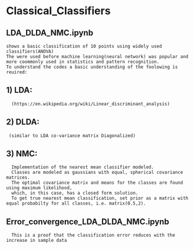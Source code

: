 # Classical_Classifiers
## LDA_DLDA_NMC.ipynb
    shows a basic classification of 10 points using widely used classifiers(ANOVA) 
    The were used before machine learning(neural network) was popular and more coommonly used in statistics and pattern recognition. 
    To understand the codes a basic understanding of the foolowing is reuired:

## 1) LDA: 
      (https://en.wikipedia.org/wiki/Linear_discriminant_analysis)
## 2) DLDA:
     (similar to LDA co-variance matrix Diagonalized)
## 3) NMC: 
      Implementation of the nearest mean classifier modeled.
      Classes are modeled as gaussians with equal, spherical covariance matrices.
      The optimal covariance matrix and means for the classes are found using maximum likelihood, 
      which, in this case, has a closed form solution.
      To get true nearest mean classification, set prior as a matrix with equal probabilty for all classes, i.e. matrix(0.5,2).
      
      

## Error_convergence_LDA_DLDA_NMC.ipynb
      This is a proof that the classification error reduces with the increase in sample data 
